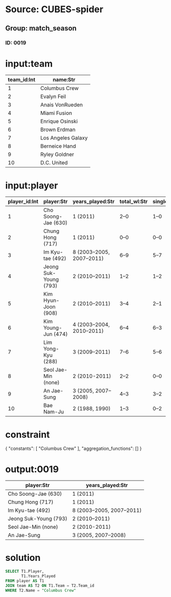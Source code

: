 # Source: CUBES-spider
## Group: match_season
### ID: 0019

# input:team

| team_id:Int | name:Str |
|---|---|
| 1 | Columbus Crew |
| 2 | Evalyn Feil |
| 3 | Anais VonRueden |
| 4 | Miami Fusion |
| 5 | Enrique Osinski |
| 6 | Brown Erdman |
| 7 | Los Angeles Galaxy |
| 8 | Berneice Hand |
| 9 | Ryley Goldner |
| 10 | D.C. United |

# input:player

| player_id:Int | player:Str | years_played:Str | total_wl:Str | singles_wl:Str | doubles_wl:Str | team:Int |
|---|---|---|---|---|---|---|
| 1 | Cho Soong-Jae (630) | 1 (2011) | 2–0 | 1–0 | 1–0 | 1 |
| 2 | Chung Hong (717) | 1 (2011) | 0–0 | 0–0 | 0–0 | 1 |
| 3 | Im Kyu-tae (492) | 8 (2003–2005, 2007–2011) | 6–9 | 5–7 | 1–2 | 1 |
| 4 | Jeong Suk-Young (793) | 2 (2010–2011) | 1–2 | 1–2 | 0–0 | 1 |
| 5 | Kim Hyun-Joon (908) | 2 (2010–2011) | 3–4 | 2–1 | 1–3 | 2 |
| 6 | Kim Young-Jun (474) | 4 (2003–2004, 2010–2011) | 6–4 | 6–3 | 0–1 | 4 |
| 7 | Lim Yong-Kyu (288) | 3 (2009–2011) | 7–6 | 5–6 | 2–0 | 6 |
| 8 | Seol Jae-Min (none) | 2 (2010-2011) | 2–2 | 0–0 | 2–2 | 1 |
| 9 | An Jae-Sung | 3 (2005, 2007–2008) | 4–3 | 3–2 | 1–1 | 1 |
| 10 | Bae Nam-Ju | 2 (1988, 1990) | 1–3 | 0–2 | 1–1 | 8 |

# constraint

{
  "constants": [
    "Columbus Crew"
  ],
  "aggregation_functions": []
}

# output:0019

| player:Str | years_played:Str |
|---|---|
| Cho Soong-Jae (630) | 1 (2011) |
| Chung Hong (717) | 1 (2011) |
| Im Kyu-tae (492) | 8 (2003–2005, 2007–2011) |
| Jeong Suk-Young (793) | 2 (2010–2011) |
| Seol Jae-Min (none) | 2 (2010-2011) |
| An Jae-Sung | 3 (2005, 2007–2008) |

# solution

```sql
SELECT T1.Player,
       T1.Years_Played
FROM player AS T1
JOIN team AS T2 ON T1.Team = T2.Team_id
WHERE T2.Name = "Columbus Crew"
```
